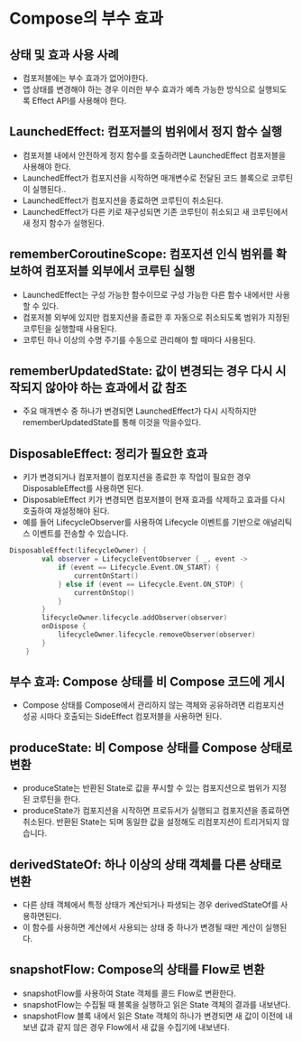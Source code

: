 # Compose의 부수 효과

## 상태 및 효과 사용 사례
- 컴포저블에는 부수 효과가 없어야한다.
- 앱 상태를 변경해야 하는 경우 이러한 부수 효과가 예측 가능한 방식으로 실행되도록 Effect API를 사용해야 한다.

## LaunchedEffect: 컴포저블의 범위에서 정지 함수 실행
- 컴포저블 내에서 안전하게 정지 함수를 호출하려면 LaunchedEffect 컴포저블을 사용해야 한다.
- LaunchedEffect가 컴포지션을 시작하면 매개변수로 전달된 코드 블록으로 코루틴이 실행된다..
- LaunchedEffect가 컴포지션을 종료하면 코루틴이 취소된다.
- LaunchedEffect가 다른 키로 재구성되면 기존 코루틴이 취소되고 새 코루틴에서 새 정지 함수가 실행된다.

## rememberCoroutineScope: 컴포지션 인식 범위를 확보하여 컴포저블 외부에서 코루틴 실행
- LaunchedEffect는 구성 가능한 함수이므로 구성 가능한 다른 함수 내에서만 사용할 수 있다. 
- 컴포저블 외부에 있지만 컴포지션을 종료한 후 자동으로 취소되도록 범위가 지정된 코루틴을 실행할때 사용된다.
- 코루틴 하나 이상의 수명 주기를 수동으로 관리해야 할 때마다 사용된다.

## rememberUpdatedState: 값이 변경되는 경우 다시 시작되지 않아야 하는 효과에서 값 참조
- 주요 매개변수 중 하나가 변경되면 LaunchedEffect가 다시 시작하지만 rememberUpdatedState를 통해 이것을 막을수있다.

## DisposableEffect: 정리가 필요한 효과
- 키가 변경되거나 컴포저블이 컴포지션을 종료한 후 작업이 필요한 경우 DisposableEffect를 사용하면 된다.
- DisposableEffect 키가 변경되면 컴포저블이 현재 효과를 삭제하고 효과를 다시 호출하여 재설정해야 된다.
- 예를 들어 LifecycleObserver를 사용하여 Lifecycle 이벤트를 기반으로 애널리틱스 이벤트를 전송할 수 있습니다.

``` kotlin
DisposableEffect(lifecycleOwner) {
        val observer = LifecycleEventObserver { _, event ->
            if (event == Lifecycle.Event.ON_START) {
                currentOnStart()
            } else if (event == Lifecycle.Event.ON_STOP) {
                currentOnStop()
            }
        }
        lifecycleOwner.lifecycle.addObserver(observer)
        onDispose {
            lifecycleOwner.lifecycle.removeObserver(observer)
        }
    }
```

## 부수 효과: Compose 상태를 비 Compose 코드에 게시
- Compose 상태를 Compose에서 관리하지 않는 객체와 공유하려면 리컴포지션 성공 시마다 호출되는 SideEffect 컴포저블을 사용하면 된다.

## produceState: 비 Compose 상태를 Compose 상태로 변환
- produceState는 반환된 State로 값을 푸시할 수 있는 컴포지션으로 범위가 지정된 코루틴을 한다.
- produceState가 컴포지션을 시작하면 프로듀서가 실행되고 컴포지션을 종료하면 취소된다. 반환된 State는 되며 동일한 값을 설정해도 리컴포지션이 트리거되지 않습니다.

## derivedStateOf: 하나 이상의 상태 객체를 다른 상태로 변환
- 다른 상태 객체에서 특정 상태가 계산되거나 파생되는 경우 derivedStateOf를 사용하면된다.
- 이 함수를 사용하면 계산에서 사용되는 상태 중 하나가 변경될 때만 계산이 실행된다.

## snapshotFlow: Compose의 상태를 Flow로 변환
- snapshotFlow를 사용하여 State<T> 객체를 콜드 Flow로 변환한다.
- snapshotFlow는 수집될 때 블록을 실행하고 읽은 State 객체의 결과를 내보낸다.
- snapshotFlow 블록 내에서 읽은 State 객체의 하나가 변경되면 새 값이 이전에 내보낸 값과 같지 않은 경우 Flow에서 새 값을 수집기에 내보낸다.
